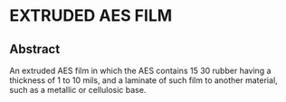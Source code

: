 # EXTRUDED AES FILM

## Abstract
An extruded AES film in which the AES contains 15 30 rubber having a thickness of 1 to 10 mils, and a laminate of such film to another material, such as a metallic or cellulosic base.